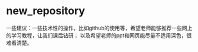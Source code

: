# new_repository
一些建议：一些技术性的操作，比如github的使用等，希望老师能够推荐一些网上的学习教程，让我们课后钻研；
         以及希望老师的ppt和网页能尽量不适用深色，很难看清楚。